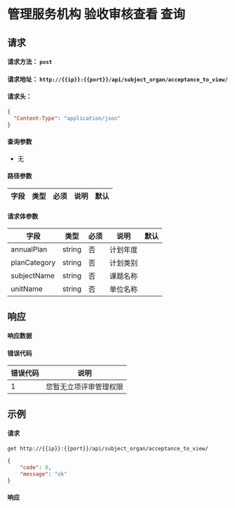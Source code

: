 # 管理服务机构 验收审核查看 查询

## 请求

#### 请求方法： `post`

#### 请求地址： `http://{{ip}}:{{port}}/api/subject_organ/acceptance_to_view/`

#### 请求头：

```json
{
  "Content-Type": "application/json"
}
```

#### 查询参数

* 无

#### 路径参数

| 字段               | 类型   | 必须 | 说明                           | 默认 |
| ------------------ | ------ | ---- | ------------------------------ | ---- |

 



#### 请求体参数

| 字段               | 类型   | 必须 | 说明                           | 默认 |
| ------------------ | ------ | ---- | ------------------------------ | ---- |
|annualPlan|string|否|计划年度
|planCategory|string|否|计划类别
|subjectName|string|否|课题名称
|unitName|string|否|单位名称


## 响应

#### 响应数据

#### 错误代码

| 错误代码 | 说明             |
| -------- | ---------------- |
|1|您暂无立项评审管理权限

## 示例

#### 请求

`get http://{{ip}}:{{port}}/api/subject_organ/acceptance_to_view/`
```json
{
	"code": 0,
	"message": "ok"
}
```

#### 响应

```json

```

